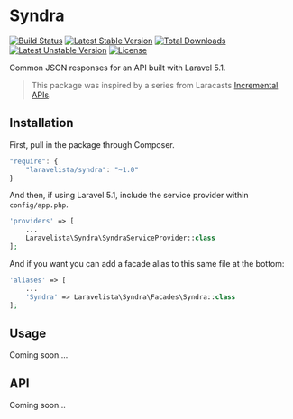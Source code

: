 # Syndra

[![Build Status](https://travis-ci.org/laravelista/Syndra.svg?branch=1.0.0)](https://travis-ci.org/laravelista/Syndra) [![Latest Stable Version](https://poser.pugx.org/laravelista/syndra/v/stable)](https://packagist.org/packages/laravelista/syndra) [![Total Downloads](https://poser.pugx.org/laravelista/syndra/downloads)](https://packagist.org/packages/laravelista/syndra) [![Latest Unstable Version](https://poser.pugx.org/laravelista/syndra/v/unstable)](https://packagist.org/packages/laravelista/syndra) [![License](https://poser.pugx.org/laravelista/syndra/license)](https://packagist.org/packages/laravelista/syndra)

Common JSON responses for an API built with Laravel 5.1.

> This package was inspired by a series from Laracasts [Incremental APIs](https://laracasts.com/series/incremental-api-development).

## Installation

First, pull in the package through Composer.

```js
"require": {
    "laravelista/syndra": "~1.0"
}
```

And then, if using Laravel 5.1, include the service provider within `config/app.php`.

```php
'providers' => [
    ...
    Laravelista\Syndra\SyndraServiceProvider::class
];
```

And if you want you can add a facade alias to this same file at the bottom:

```php
'aliases' => [
    ...
    'Syndra' => Laravelista\Syndra\Facades\Syndra::class
];
```

## Usage

Coming soon....

## API

Coming soon...